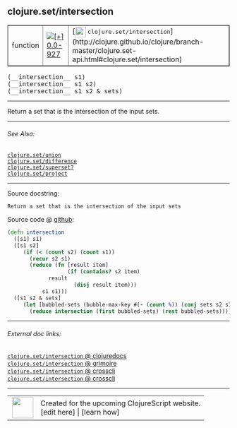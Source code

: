 ## clojure.set/intersection



 <table border="1">
<tr>
<td>function</td>
<td><a href="https://github.com/cljsinfo/cljs-api-docs/tree/0.0-927"><img valign="middle" alt="[+] 0.0-927" title="Added in 0.0-927" src="https://img.shields.io/badge/+-0.0--927-lightgrey.svg"></a> </td>
<td>
[<img height="24px" valign="middle" src="http://i.imgur.com/1GjPKvB.png"> <samp>clojure.set/intersection</samp>](http://clojure.github.io/clojure/branch-master/clojure.set-api.html#clojure.set/intersection)
</td>
</tr>
</table>


 <samp>
(__intersection__ s1)<br>
</samp>
 <samp>
(__intersection__ s1 s2)<br>
</samp>
 <samp>
(__intersection__ s1 s2 & sets)<br>
</samp>

---

Return a set that is the intersection of the input sets.



---


###### See Also:

[`clojure.set/union`](../clojure.set/union.md)<br>
[`clojure.set/difference`](../clojure.set/difference.md)<br>
[`clojure.set/superset?`](../clojure.set/supersetQMARK.md)<br>
[`clojure.set/project`](../clojure.set/project.md)<br>

---


Source docstring:

```
Return a set that is the intersection of the input sets
```


Source code @ [github](https://github.com/clojure/clojurescript/blob/r2060/src/cljs/clojure/set.cljs#L31-L44):

```clj
(defn intersection
  ([s1] s1)
  ([s1 s2]
     (if (< (count s2) (count s1))
       (recur s2 s1)
       (reduce (fn [result item]
                   (if (contains? s2 item)
		     result
                     (disj result item)))
	       s1 s1)))
  ([s1 s2 & sets] 
     (let [bubbled-sets (bubble-max-key #(- (count %)) (conj sets s2 s1))]
       (reduce intersection (first bubbled-sets) (rest bubbled-sets)))))
```

<!--
Repo - tag - source tree - lines:

 <pre>
clojurescript @ r2060
└── src
    └── cljs
        └── clojure
            └── <ins>[set.cljs:31-44](https://github.com/clojure/clojurescript/blob/r2060/src/cljs/clojure/set.cljs#L31-L44)</ins>
</pre>

-->

---



###### External doc links:

[`clojure.set/intersection` @ clojuredocs](http://clojuredocs.org/clojure.set/intersection)<br>
[`clojure.set/intersection` @ grimoire](http://conj.io/store/v1/org.clojure/clojure/1.7.0-beta3/clj/clojure.set/intersection/)<br>
[`clojure.set/intersection` @ crossclj](http://crossclj.info/fun/clojure.set/intersection.html)<br>
[`clojure.set/intersection` @ crossclj](http://crossclj.info/fun/clojure.set.cljs/intersection.html)<br>

---

 <table>
<tr><td>
<img valign="middle" align="right" width="48px" src="http://i.imgur.com/Hi20huC.png">
</td><td>
Created for the upcoming ClojureScript website.<br>
[edit here] | [learn how]
</td></tr></table>

[edit here]:https://github.com/cljsinfo/cljs-api-docs/blob/master/cljsdoc/clojure.set/intersection.cljsdoc
[learn how]:https://github.com/cljsinfo/cljs-api-docs/wiki/cljsdoc-files

<!--

This information was too distracting to show to readers, but I'll leave it
commented here since it is helpful to:

- pretty-print the data used to generate this document
- and show how to retrieve that data



The API data for this symbol:

```clj
{:description "Return a set that is the intersection of the input sets.",
 :ns "clojure.set",
 :name "intersection",
 :signature ["[s1]" "[s1 s2]" "[s1 s2 & sets]"],
 :history [["+" "0.0-927"]],
 :type "function",
 :related ["clojure.set/union"
           "clojure.set/difference"
           "clojure.set/superset?"
           "clojure.set/project"],
 :full-name-encode "clojure.set/intersection",
 :source {:code "(defn intersection\n  ([s1] s1)\n  ([s1 s2]\n     (if (< (count s2) (count s1))\n       (recur s2 s1)\n       (reduce (fn [result item]\n                   (if (contains? s2 item)\n\t\t     result\n                     (disj result item)))\n\t       s1 s1)))\n  ([s1 s2 & sets] \n     (let [bubbled-sets (bubble-max-key #(- (count %)) (conj sets s2 s1))]\n       (reduce intersection (first bubbled-sets) (rest bubbled-sets)))))",
          :title "Source code",
          :repo "clojurescript",
          :tag "r2060",
          :filename "src/cljs/clojure/set.cljs",
          :lines [31 44]},
 :full-name "clojure.set/intersection",
 :clj-symbol "clojure.set/intersection",
 :docstring "Return a set that is the intersection of the input sets"}

```

Retrieve the API data for this symbol:

```clj
;; from Clojure REPL
(require '[clojure.edn :as edn])
(-> (slurp "https://raw.githubusercontent.com/cljsinfo/cljs-api-docs/catalog/cljs-api.edn")
    (edn/read-string)
    (get-in [:symbols "clojure.set/intersection"]))
```

-->

